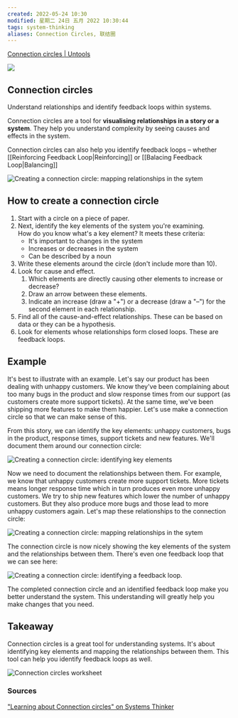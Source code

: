 ```yaml
---
created: 2022-05-24 10:30
modified: 星期二 24日 五月 2022 10:30:44
tags: system-thinking
aliases: Connection Circles, 联结圈
---
```

[Connection circles | Untools](https://untools.co/connection-circles) 


![](https://assets-us-01.kc-usercontent.com:443/c6e42f10-0ed4-0062-585c-b740aa1ad46c/6f8f40f3-8899-4ee0-adfd-979fef793dbe/connection-circles-icon.png)

## Connection circles

Understand relationships and identify feedback loops within systems.

Connection circles are a tool for **visualising relationships in a story or a system**. They help you understand complexity by seeing causes and effects in the system.

Connection circles can also help you identify feedback loops – whether [[Reinforcing Feedback Loop|Reinforcing]] or [[Balacing Feedback Loop|Balancing]]

![Creating a connection circle: mapping relationships in the sytem](https://assets-us-01.kc-usercontent.com:443/c6e42f10-0ed4-0062-585c-b740aa1ad46c/5a62ea88-8f09-492a-9af2-c348cbe2b42d/connection-circle-example%E2%80%931.png)


## How to create a connection circle

1.  Start with a circle on a piece of paper.
2.  Next, identify the key elements of the system you're examining.  
    How do you know what's a key element? It meets these criteria:
    -   It's important to changes in the system
    -   Increases or decreases in the system
    -   Can be described by a noun
3.  Write these elements around the circle (don't include more than 10). 
4.  Look for cause and effect. 
    1.  Which elements are directly causing other elements to increase or decrease?
    2.  Draw an arrow between these elements.
    3.  Indicate an increase (draw a "+") or a decrease (draw a "–") for the second element in each relationship.
5.  Find all of the cause-and-effect relationships. These can be based on data or they can be a hypothesis.
6.  Look for elements whose relationships form closed loops. These are feedback loops.

## Example

It's best to illustrate with an example. Let's say our product has been dealing with unhappy customers. We know they've been complaining about too many bugs in the product and slow response times from our support (as customers create more support tickets). At the same time, we've been shipping more features to make them happier. Let's use make a connection circle so that we can make sense of this.

From this story, we can identify the key elements: unhappy customers, bugs in the product, response times, support tickets and new features. We'll document them around our connection circle:

![Creating a connection circle: identifying key elements](https://assets-us-01.kc-usercontent.com:443/c6e42f10-0ed4-0062-585c-b740aa1ad46c/bcee1beb-ed32-4e37-ab91-4c440bac0850/connection-circle-example.png)

Now we need to document the relationships between them. For example, we know that unhappy customers create more support tickets. More tickets means longer response time which in turn produces even more unhappy customers. We try to ship new features which lower the number of unhappy customers. But they also produce more bugs and those lead to more unhappy customers again. Let's map these relationships to the connection circle:

![Creating a connection circle: mapping relationships in the sytem](https://assets-us-01.kc-usercontent.com:443/c6e42f10-0ed4-0062-585c-b740aa1ad46c/5a62ea88-8f09-492a-9af2-c348cbe2b42d/connection-circle-example%E2%80%931.png)

The connection circle is now nicely showing the key elements of the system and the relationships between them. There's even one feedback loop that we can see here:

![Creating a connection circle: identifying a feedback loop.](https://assets-us-01.kc-usercontent.com:443/c6e42f10-0ed4-0062-585c-b740aa1ad46c/f12d6d71-56ea-4e3d-9d4e-d8b5812aec50/connection-circle-example%E2%80%93feedback-loop.png)

The completed connection circle and an identified feedback loop make you better understand the system. This understanding will greatly help you make changes that you need.

## Takeaway

Connection circles is a great tool for understanding systems. It's about identifying key elements and mapping the relationships between them. This tool can help you identify feedback loops as well.


![Connection circles worksheet](https://assets-us-01.kc-usercontent.com:443/c6e42f10-0ed4-0062-585c-b740aa1ad46c/f4c74d59-d5a1-4f03-aa14-4d2e22c96cce/Worksheet-connection-circles.png)

### Sources

["Learning about Connection circles" on Systems Thinker](https://thesystemsthinker.com/learning-about-connection-circles/)
